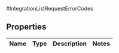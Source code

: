 #IntegrationListRequestErrorCodes

## Properties
Name | Type | Description | Notes
------------ | ------------- | ------------- | -------------

